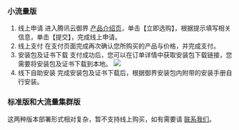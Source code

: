 
### 小流量版
   1. 线上申请
进入腾讯云御界 [产品介绍页](https://cloud.tencent.com/product/yje)，单击【立即选购】，根据提示填写相关信息，单击【提交】，完成线上申请。
   2. 线上支付
在支付页面完成再次确认您所购买的产品与价格，并完成支付。
   3. 安装包及证书下载
支付成功后，您可以在订单详情中获取安装包下载链接，您需要将安装包及证书下载到本地。
![](https://main.qcloudimg.com/raw/4c0d1c999810d4d6a16ab555f47c1928.png)
   4. 线下自助安装
完成安装包及证书下载后，根据御界安装包内附带的安装手册自行安装。


### 标准版和大流量集群版
这两种版本部署形式相对复杂，暂不支持线上购买，如有需要请 [联系我们](https://cloud.tencent.com/about/connect)。
